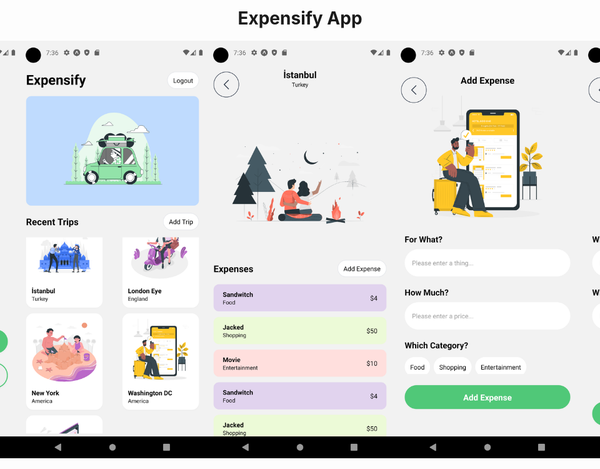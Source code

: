 <h1 align="center">Expensify App</h1>

<div align='center' style="display: flex; justify-content: center;">
  <img alt="" src="https://raw.githubusercontent.com/oguzhanuyanik-sr/react-native-expensify-app/main/assets/screenshot-1.png" width="300" />
  <img alt="" src="https://raw.githubusercontent.com/oguzhanuyanik-sr/react-native-expensify-app/main/assets/screenshot-2.png" width="300" />
  <img alt="" src="https://raw.githubusercontent.com/oguzhanuyanik-sr/react-native-expensify-app/main/assets/screenshot-3.png" width="300" />
  <img alt="" src="https://raw.githubusercontent.com/oguzhanuyanik-sr/react-native-expensify-app/main/assets/screenshot-4.png" width="300" />
  <img alt="" src="https://raw.githubusercontent.com/oguzhanuyanik-sr/react-native-expensify-app/main/assets/screenshot-5.png" width="300" />
</div>